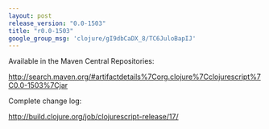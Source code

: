 ```yaml
---
layout: post
release_version: "0.0-1503"
title: "r0.0-1503"
google_group_msg: 'clojure/gI9dbCaDX_8/TC6JuloBapIJ'
---
```


Available in the Maven Central Repositories:

http://search.maven.org/#artifactdetails%7Corg.clojure%7Cclojurescript%7C0.0-1503%7Cjar

Complete change log:

http://build.clojure.org/job/clojurescript-release/17/
